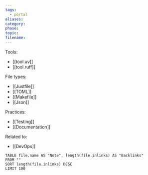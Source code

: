 ```yaml
---
tags:
  - portal
aliases: 
category: 
phase: 
topic: 
filename:
---
```

Tools:
- [[tool.uv]]
- [[tool.ruff]]

File types:
- [[Justfile]]
- [[TOML]]
- [[Makefile]]
- [[Json]]

Practices:
- [[Testing]]
- [[Documentation]]

Related to:
- [[DevOps]]

```dv
TABLE file.name AS "Note", length(file.inlinks) AS "Backlinks"
FROM ""
SORT length(file.inlinks) DESC
LIMIT 100
```
